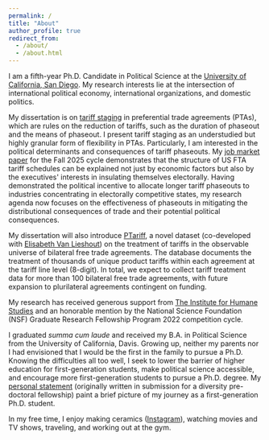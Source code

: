 ```yaml
---
permalink: /
title: "About"
author_profile: true
redirect_from: 
  - /about/
  - /about.html
---
```


I am a fifth-year Ph.D. Candidate in Political Science at the [University of California, San Diego](https://polisci.ucsd.edu/). My research interests lie at the intersection of international political economy, international organizations, and domestic politics.

My dissertation is on [tariff staging](/posts/2025/tariff-staging) in preferential trade agreements (PTAs), which are rules on the reduction of tariffs, such as the duration of phaseout and the means of phaseout. I present tariff staging as an understudied but highly granular form of flexibility in PTAs. Particularly, I am interested in the political determinants and consequences of tariff phaseouts. My [job market paper](/files/pdf/research/Thai-JMP.pdf) for the Fall 2025 cycle demonstrates that the structure of US FTA tariff schedules can be explained not just by economic factors but also by the executives' interests in insulating themselves electorally. Having demonstrated the political incentive to allocate longer tariff phaseouts to industries concentrating in electorally competitive states, my research agenda now focuses on the effectiveness of phaseouts in mitigating the distributional consequences of trade and their potential political consequences.

My dissertation will also introduce [PTariff](/ftariff/), a novel dataset (co-developed with [Elisabeth Van Lieshout](https://elieshout.com/)) on the treatment of tariffs in the observable universe of bilateral free trade agreements. The database documents the treatment of thousands of unique product tariffs within each agreement at the tariff line level (8-digit). In total, we expect to collect tariff treatment data for more than 100 bilateral free trade agreements, with future expansion to plurilateral agreements contingent on funding.

My research has received generous support from [The Institute for Humane Studies](https://www.theihs.org/) and an honorable mention by the National Science Foundation (NSF) Graduate Research Fellowship Program 2022 competition cycle.

I graduated *summa cum laude* and received my B.A. in Political Science from the University of California, Davis. Growing up, neither my parents nor I had envisioned that I would be the first in the family to pursue a Ph.D. Knowing the difficulties all too well, I seek to lower the barrier of higher education for first-generation students, make political science accessible, and encourage more first-generation students to pursue a Ph.D. degree. My [personal statement](/_personal_statement/) (originally written in submission for a diversity pre-doctoral fellowship) paint a brief picture of my journey as a first-generation Ph.D. student.

In my free time, I enjoy making ceramics ([Instagram](https://www.instagram.com/ericthaiceramics/)), watching movies and TV shows, traveling, and working out at the gym.
